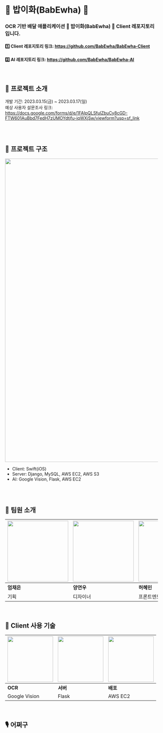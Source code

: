 # 🍚 밥이화(BabEwha) 🍚
### OCR 기반 배달 애플리케이션 **🍚** **밥이화(BabEwha) 🍚** Client 레포지토리입니다.
#### 1️⃣ Client 레포지토리 링크: https://github.com/BabEwha/BabEwha-Client
#### 2️⃣ AI 레포지토리 링크: https://github.com/BabEwha/BabEwha-AI

<br/>

## 🍙 프로젝트 소개


개발 기간: 2023.03.15(금) ~ 2023.03.17(일) <br/>
예상 사용자 설문조사 링크: https://docs.google.com/forms/d/e/1FAIpQLSfulZbuCy8cGD-FTW601AuBbd7FedH7zUMOYdtjfu-iqWXjSw/viewform?usp=sf_link

<br/><br/>

## 🍙 프로젝트 구조

<img width="1000" src="https://github.com/BabEwha/BabEwha-ai-private/assets/91009436/adda6865-b0f4-4f80-9cad-79eb534990bb"/>



- Client: Swift(iOS)
- Server: Django, MySQL, AWS EC2, AWS S3
- AI: Google Vision, Flask, AWS EC2



<br/><br/>

## 🍙 팀원 소개

| <img width="200" src=""/> | <img width="200" src=""/> | <img width="200" src=""/> | <img width="200" src=""/> | <img width="200" src=""/> |
| --- | --- | --- | --- | --- |
| **엄채은** | **양연우** | **허혜민** | **김원정** | **이남영** |
| 기획 | 디자이너 | 프론트엔드 | 백엔드 | IT기술(AI) |





<br/>

## 🍙 Client 사용 기술

| <img width="150" src="https://github.com/BabEwha/BabEwha-ai/assets/91009436/7ea4f409-f7c3-481a-9013-221a8bf43702"/> | <img width="150" src="https://github.com/BabEwha/BabEwha-ai/assets/91009436/7073637a-d185-42fc-975e-1da2ab4962a0"/> | <img width="150" src="https://github.com/BabEwha/BabEwha-ai/assets/91009436/8495377d-7f0b-4f80-8b6f-b78b6e5064fb"/> |
| --- | --- | --- |
| **OCR** | **서버** | **배포** |
| Google Vision | Flask | AWS EC2 |

<br/>

## 🎙 어쩌구
